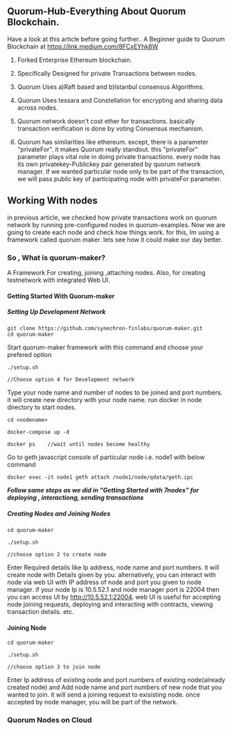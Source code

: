 ## Quorum-Hub-Everything About Quorum Blockchain.
Have a look at this article before going further.. A Beginner guide to Quorum Blockchain at https://link.medium.com/8FCxEYhk8W
1. Forked Enterprise Ethereum blockchain.

2. Specifically Designed for private Transactions between nodes. 

3. Quorum Uses a)Raft based and b)Istanbul consensus Algorithms.

4. Quorum Uses tessara and Constellation for encrypting and sharing data across nodes.

5. Quorum network doesn't cost ether for transactions. basically transaction verification is done by voting Consensus mechanism.

6. Quorum has similarities like ethereum. except, there is a parameter "privateFor". it makes Quorum really standout. this "privateFor" parameter plays vital role in doing private transactions. every node has its own privatekey-Publickey pair generated by quorum network manager. if we wanted particular node only to be part of the transaction, we will pass public key of participating node with privateFor parameter. 

## Working With nodes
in previous article, we checked how private transactions work on quorum network by running pre-configured nodes in quorum-examples. Now we are going to create each node and check how things work. for this, Im using a framework called quorum maker. lets see how it could make our day better.


### So , What is quorum-maker?
A Framework For creating, joining ,attaching nodes.
Also, for creating testnetwork with integrated Web UI.

#### Getting Started With Quorum-maker

##### Setting Up Development Network

```
git clone https://github.com/synechron-finlabs/quorum-maker.git
cd quorum-maker
```
Start quorum-maker framework with this command and choose your prefered option

```
./setup.sh

//Choose option 4 for Development network
```
Type your node name and number of nodes to be joined and port numbers. it will create new directory with your node name. run docker in node directory to start nodes.

```
cd <nodename>

docker-compose up -d

docker ps    //wait until nodes become healthy

```
Go to geth javascript console of particular node i.e. node1 with below command

```
docker exec -it node1 geth attach /node1/node/qdata/geth.ipc
```
***Follow same steps as we did in "Getting Started with 7nodes"  for deploying , interactiong, sending transactions***

##### Creating Nodes and Joining Nodes

```
cd quorum-maker

./setup.sh 

//choose option 2 to create node
```
Enter Required details like Ip address, node name and port numbers. it will create node with Details given by you. alternatively, you can interact with node via web UI with IP address of node and port you given to node manager. if your node Ip is 10.5.52.1 and node manager port is 22004 then you can access UI by http://10.5.52.1:22004. web UI is useful for accepting node joining requests, deploying and interacting with contracts, viewing transaction details. etc.

#### Joining Node 

```
cd quorum-maker

./setup.sh 

//choose option 3 to join node
```
Enter Ip address of existing node and port numbers of existing node(already created node) and Add node name and port numbers of new node that you wanted to join.  it will send a joining request to exisisting node. once accepted by node manager, you will be part of the network. 



### Quorum Nodes on Cloud
